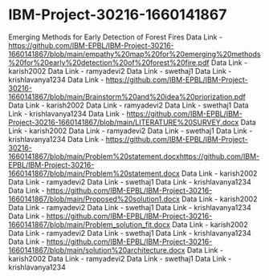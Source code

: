 # IBM-Project-30216-1660141867
Emerging Methods for Early Detection of Forest Fires
Data Link - https://github.com/IBM-EPBL/IBM-Project-30216-1660141867/blob/main/empathy%20map%20for%20emerging%20methods%20for%20early%20detection%20of%20forest%20fire.pdf
Data Link - karish2002
Data Link - ramyadevi2
Data Link - swethaj1
Data Link - krishlavanya1234
Data Link - https://github.com/IBM-EPBL/IBM-Project-30216-1660141867/blob/main/Brainstorm%20and%20idea%20priorization.pdf
Data Link - karish2002
Data Link - ramyadevi2
Data Link - swethaj1
Data Link - krishlavanya1234
Data Link - https://github.com/IBM-EPBL/IBM-Project-30216-1660141867/blob/main/LITERATURE%20SURVEY.docx
Data Link - karish2002
Data Link - ramyadevi2
Data Link - swethaj1
Data Link - krishlavanya1234
Data Link - https://github.com/IBM-EPBL/IBM-Project-30216-1660141867/blob/main/Problem%20statement.docxhttps://github.com/IBM-EPBL/IBM-Project-30216-1660141867/blob/main/Problem%20statement.docx
Data Link - karish2002
Data Link - ramyadevi2
Data Link - swethaj1
Data Link - krishlavanya1234
Data Link - https://github.com/IBM-EPBL/IBM-Project-30216-1660141867/blob/main/Proposed%20solution1.docx
Data Link - karish2002
Data Link - ramyadevi2
Data Link - swethaj1
Data Link - krishlavanya1234
Data Link - https://github.com/IBM-EPBL/IBM-Project-30216-1660141867/blob/main/Problem_solution_fit.docx
Data Link - karish2002
Data Link - ramyadevi2
Data Link - swethaj1
Data Link - krishlavanya1234
Data Link - https://github.com/IBM-EPBL/IBM-Project-30216-1660141867/blob/main/solution%20architecture.docx
Data Link - karish2002
Data Link - ramyadevi2
Data Link - swethaj1
Data Link - krishlavanya1234
